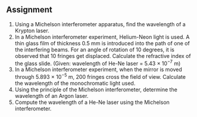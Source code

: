 ## Assignment

<ol>
  <li>
    Using a Michelson interferometer apparatus, find the wavelength of a Krypton laser.
  </li>

  <li>
    In a Michelson interferometer experiment, Helium-Neon light is used. A thin glass film of thickness 0.5 mm is introduced into the path of one of the interfering beams. For an angle of rotation of 10 degrees, it is observed that 10 fringes get displaced. Calculate the refractive index of the glass slide. (Given: wavelength of He-Ne laser = 5.43 × 10<sup>−7</sup> m)
  </li>

  <li>
    In a Michelson interferometer experiment, when the mirror is moved through 5.893 × 10<sup>−5</sup> m, 200 fringes cross the field of view. Calculate the wavelength of the monochromatic light used.
  </li>

  <li>
    Using the principle of the Michelson interferometer, determine the wavelength of an Argon laser.
  </li>

  <li>
    Compute the wavelength of a He-Ne laser using the Michelson interferometer.
  </li>
</ol>


